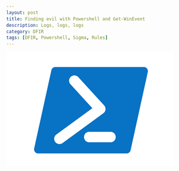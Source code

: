 ```yaml
---
layout: post
title: Finding evil with Powershell and Get-WinEvent
description: Logs, logs, logs
category: DFIR
tags: [DFIR, Powershell, Sigma, Rules]
---
```


![alt text](https://raw.githubusercontent.com/dfirale/dfirale.github.io/master/assets/images/GetWinEvent/powershell.png "Powershell")